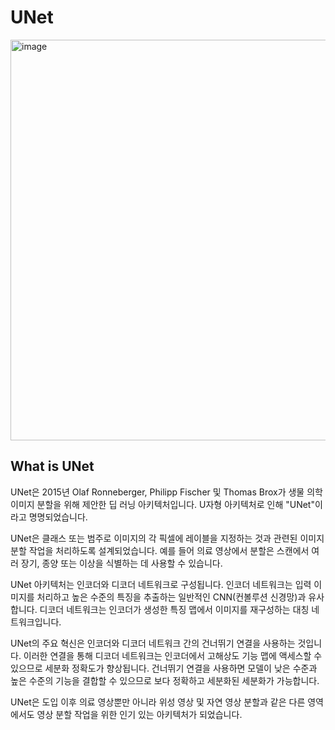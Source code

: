 # UNet

<img width="641" alt="image" src="https://user-images.githubusercontent.com/106899647/219927502-eeb298f3-ed8a-4071-b02a-c0bf1ce63d2a.png">



## What is UNet
UNet은 2015년 Olaf Ronneberger, Philipp Fischer 및 Thomas Brox가 생물 의학 이미지 분할을 위해 제안한 딥 러닝 아키텍처입니다. U자형 아키텍처로 인해 "UNet"이라고 명명되었습니다.

UNet은 클래스 또는 범주로 이미지의 각 픽셀에 레이블을 지정하는 것과 관련된 이미지 분할 작업을 처리하도록 설계되었습니다. 예를 들어 의료 영상에서 분할은 스캔에서 여러 장기, 종양 또는 이상을 식별하는 데 사용할 수 있습니다.

UNet 아키텍처는 인코더와 디코더 네트워크로 구성됩니다. 인코더 네트워크는 입력 이미지를 처리하고 높은 수준의 특징을 추출하는 일반적인 CNN(컨볼루션 신경망)과 유사합니다. 디코더 네트워크는 인코더가 생성한 특징 맵에서 이미지를 재구성하는 대칭 네트워크입니다.

UNet의 주요 혁신은 인코더와 디코더 네트워크 간의 건너뛰기 연결을 사용하는 것입니다. 이러한 연결을 통해 디코더 네트워크는 인코더에서 고해상도 기능 맵에 액세스할 수 있으므로 세분화 정확도가 향상됩니다. 건너뛰기 연결을 사용하면 모델이 낮은 수준과 높은 수준의 기능을 결합할 수 있으므로 보다 정확하고 세분화된 세분화가 가능합니다.

UNet은 도입 이후 의료 영상뿐만 아니라 위성 영상 및 자연 영상 분할과 같은 다른 영역에서도 영상 분할 작업을 위한 인기 있는 아키텍처가 되었습니다.
